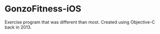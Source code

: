 # GonzoFitness-iOS
Exercise program that was different than most. Created using Objective-C back in 2013.

